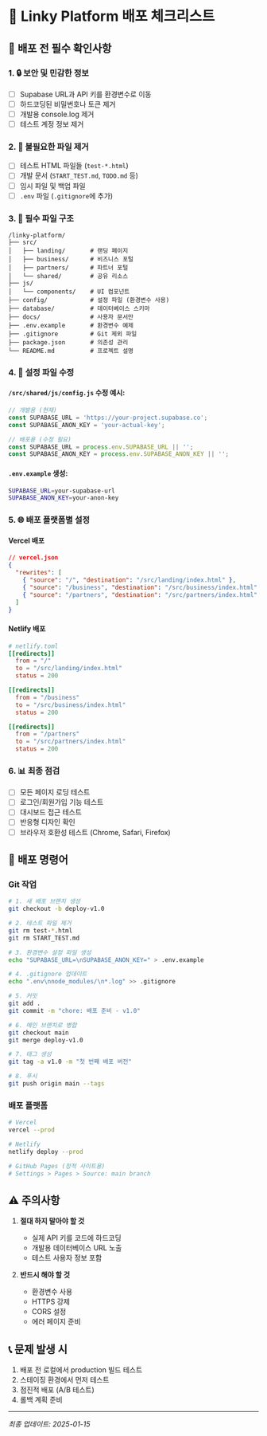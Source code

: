# 🚀 Linky Platform 배포 체크리스트

## 📝 배포 전 필수 확인사항

### 1. 🔒 보안 및 민감한 정보
- [ ] Supabase URL과 API 키를 환경변수로 이동
- [ ] 하드코딩된 비밀번호나 토큰 제거
- [ ] 개발용 console.log 제거
- [ ] 테스트 계정 정보 제거

### 2. 🧹 불필요한 파일 제거
- [ ] 테스트 HTML 파일들 (`test-*.html`)
- [ ] 개발 문서 (`START_TEST.md`, `TODO.md` 등)
- [ ] 임시 파일 및 백업 파일
- [ ] `.env` 파일 (`.gitignore`에 추가)

### 3. 📁 필수 파일 구조
```
/linky-platform/
├── src/
│   ├── landing/       # 랜딩 페이지
│   ├── business/      # 비즈니스 포털
│   ├── partners/      # 파트너 포털
│   └── shared/        # 공유 리소스
├── js/
│   └── components/    # UI 컴포넌트
├── config/            # 설정 파일 (환경변수 사용)
├── database/          # 데이터베이스 스키마
├── docs/              # 사용자 문서만
├── .env.example       # 환경변수 예제
├── .gitignore         # Git 제외 파일
├── package.json       # 의존성 관리
└── README.md          # 프로젝트 설명
```

### 4. 🔧 설정 파일 수정

#### `/src/shared/js/config.js` 수정 예시:
```javascript
// 개발용 (현재)
const SUPABASE_URL = 'https://your-project.supabase.co';
const SUPABASE_ANON_KEY = 'your-actual-key';

// 배포용 (수정 필요)
const SUPABASE_URL = process.env.SUPABASE_URL || '';
const SUPABASE_ANON_KEY = process.env.SUPABASE_ANON_KEY || '';
```

#### `.env.example` 생성:
```bash
SUPABASE_URL=your-supabase-url
SUPABASE_ANON_KEY=your-anon-key
```

### 5. 🌐 배포 플랫폼별 설정

#### Vercel 배포
```json
// vercel.json
{
  "rewrites": [
    { "source": "/", "destination": "/src/landing/index.html" },
    { "source": "/business", "destination": "/src/business/index.html" },
    { "source": "/partners", "destination": "/src/partners/index.html" }
  ]
}
```

#### Netlify 배포
```toml
# netlify.toml
[[redirects]]
  from = "/"
  to = "/src/landing/index.html"
  status = 200

[[redirects]]
  from = "/business"
  to = "/src/business/index.html"
  status = 200

[[redirects]]
  from = "/partners"
  to = "/src/partners/index.html"
  status = 200
```

### 6. 📊 최종 점검
- [ ] 모든 페이지 로딩 테스트
- [ ] 로그인/회원가입 기능 테스트
- [ ] 대시보드 접근 테스트
- [ ] 반응형 디자인 확인
- [ ] 브라우저 호환성 테스트 (Chrome, Safari, Firefox)

## 🎯 배포 명령어

### Git 작업
```bash
# 1. 새 배포 브랜치 생성
git checkout -b deploy-v1.0

# 2. 테스트 파일 제거
git rm test-*.html
git rm START_TEST.md

# 3. 환경변수 설정 파일 생성
echo "SUPABASE_URL=\nSUPABASE_ANON_KEY=" > .env.example

# 4. .gitignore 업데이트
echo ".env\nnode_modules/\n*.log" >> .gitignore

# 5. 커밋
git add .
git commit -m "chore: 배포 준비 - v1.0"

# 6. 메인 브랜치로 병합
git checkout main
git merge deploy-v1.0

# 7. 태그 생성
git tag -a v1.0 -m "첫 번째 배포 버전"

# 8. 푸시
git push origin main --tags
```

### 배포 플랫폼
```bash
# Vercel
vercel --prod

# Netlify
netlify deploy --prod

# GitHub Pages (정적 사이트용)
# Settings > Pages > Source: main branch
```

## ⚠️ 주의사항

1. **절대 하지 말아야 할 것**
   - 실제 API 키를 코드에 하드코딩
   - 개발용 데이터베이스 URL 노출
   - 테스트 사용자 정보 포함

2. **반드시 해야 할 것**
   - 환경변수 사용
   - HTTPS 강제
   - CORS 설정
   - 에러 페이지 준비

## 📞 문제 발생 시

1. 배포 전 로컬에서 production 빌드 테스트
2. 스테이징 환경에서 먼저 테스트
3. 점진적 배포 (A/B 테스트)
4. 롤백 계획 준비

---

*최종 업데이트: 2025-01-15*